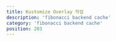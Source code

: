 ```yaml
---
title: Kustomize Overlay 작업
description: 'fibonacci backend cache'
category: 'fibonacci backend cache'
position: 203
---
```



